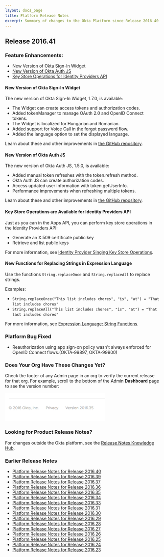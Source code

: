```yaml
---
layout: docs_page
title: Platform Release Notes
excerpt: Summary of changes to the Okta Platform since Release 2016.40
---
```


## Release 2016.41

### Feature Enhancements:

* [New Version of Okta Sign-In Widget](#new-version-of-okta-sign-in-widget)
* [New Version of Okta Auth JS](#new-version-of-okta-auth-js)
* [Key Store Operations for Identity Providers API](#key-store-operations-are-available-for-identity-providers-api)

#### New Version of Okta Sign-In Widget

The new version of Okta Sign-In Widget, 1.7.0, is available:

* The Widget can create access tokens and authorization codes.
* Added tokenManager to manage OAuth 2.0 and OpenID Connect tokens.
* The Widget is localized for Hungarian and Romanian.
* Added support for Voice Call in the forgot password flow.
* Added the language option to set the displayed language.

Learn about these and other improvements in [the GitHub repository](https://github.com/okta/okta-signin-widget/releases/latest).

#### New Version of Okta Auth JS

The new version of Okta Auth JS, 1.5.0, is available:

* Added manual token refreshes with the token.refresh method.
* Okta Auth JS can create authorization codes.
* Access updated user information with token.getUserInfo.
* Performance improvements when refreshing multiple tokens.

Learn about these and other improvements in [the GitHub repository](https://github.com/okta/okta-auth-js/releases/latest).

#### Key Store Operations are Available for Identity Providers API
     
Just as you can in the Apps API, you can perform key store operations in the Identity Providers API:
     
* Generate an X.509 certificate public key
* Retrieve and list public keys

For more information, see [Identity Provider Singing Key Store Operations](https://developer.okta.com/idps.html#identity-provider-signing-key-store-operations).
<!-- OKTA-91498 -->

#### New Functions for Replacing Strings in Expression Language

Use the functions `String.replaceOnce` and `String.replaceAll` to replace strings.

Examples:

* `String.replaceOnce("This list includes chores", "is", "at") = "That list includes chores"`
* `String.replaceAll("This list includes chores", "is", "at") = "That last includes chores"`

For more information, see [Expression Language: String Functions](http://developer.okta.com/reference/okta_expression_language/#string-functions).

<!-- OKTA-103057, OKTA-103966 -->

### Platform Bug Fixed

* Reauthorization using app sign-on policy wasn't always enforced for OpenID Connect flows.(OKTA-99897, OKTA-99900)

### Does Your Org Have These Changes Yet?

Check the footer of any Admin page in an org to verify the current release for that org. For example,
scroll to the bottom of the Admin <b>Dashboard</b> page to see the version number:

![Release Number in Footer](/assets/img/release_notes/version_footer.png)

### Looking for Product Release Notes?

For changes outside the Okta platform, see the [Release Notes Knowledge Hub](https://support.okta.com/help/articles/Knowledge_Article/Release-Notes-Knowledge-Hub).

### Earlier Release Notes

* [Platform Release Notes for Release 2016.40](platform-release-notes2016-40.html)
* [Platform Release Notes for Release 2016.39](platform-release-notes2016-39.html)
* [Platform Release Notes for Release 2016.37](platform-release-notes2016-37.html)
* [Platform Release Notes for Release 2016.36](platform-release-notes2016-36.html)
* [Platform Release Notes for Release 2016.35](platform-release-notes2016-35.html)
* [Platform Release Notes for Release 2016.34](platform-release-notes2016-34.html)
* [Platform Release Notes for Release 2016.33](platform-release-notes2016-33.html)
* [Platform Release Notes for Release 2016.31](platform-release-notes2016-31.html)
* [Platform Release Notes for Release 2016.30](platform-release-notes2016-30.html)
* [Platform Release Notes for Release 2016.29](platform-release-notes2016-29.html)
* [Platform Release Notes for Release 2016.28](platform-release-notes2016-28.html)
* [Platform Release Notes for Release 2016.27](platform-release-notes2016-27.html)
* [Platform Release Notes for Release 2016.26](platform-release-notes2016-26.html)
* [Platform Release Notes for Release 2016.25](platform-release-notes2016-25.html)
* [Platform Release Notes for Release 2016.24](platform-release-notes2016-24.html)
* [Platform Release Notes for Release 2016.23](platform-release-notes2016-23.html)
